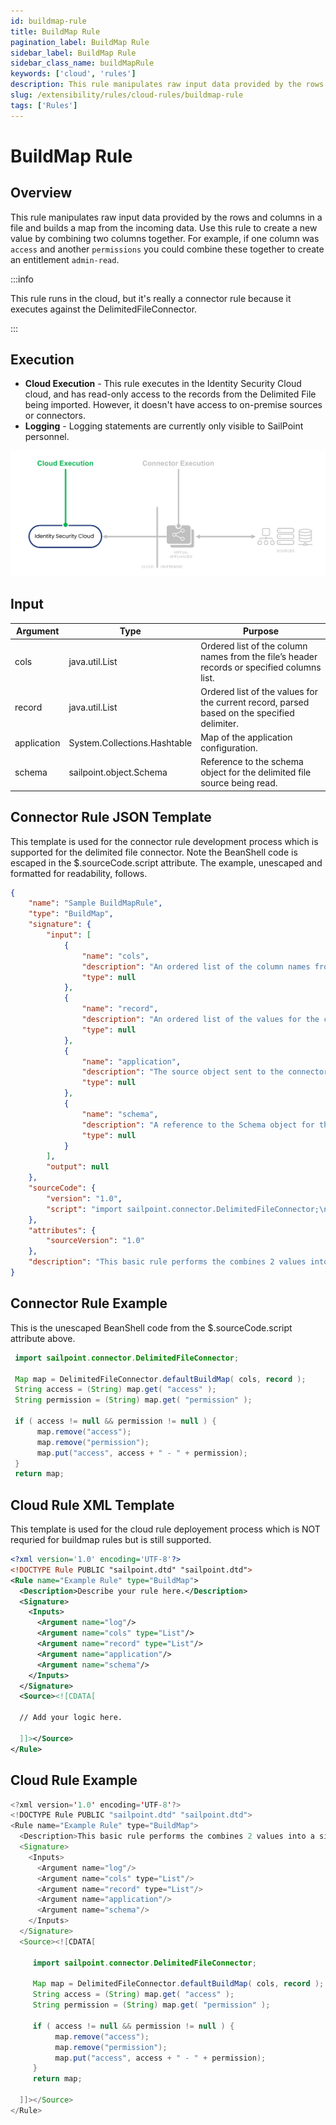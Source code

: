 ```yaml
---
id: buildmap-rule
title: BuildMap Rule
pagination_label: BuildMap Rule
sidebar_label: BuildMap Rule
sidebar_class_name: buildMapRule
keywords: ['cloud', 'rules']
description: This rule manipulates raw input data provided by the rows and columns in a file.
slug: /extensibility/rules/cloud-rules/buildmap-rule
tags: ['Rules']
---
```


# BuildMap Rule

## Overview

This rule manipulates raw input data provided by the rows and columns in a file and builds a map from the incoming data. Use this rule to create a new value by combining two columns together. For example, if one column was `access` and another `permissions` you could combine these together to create an entitlement `admin-read`.

:::info 

This rule runs in the cloud, but it's really a connector rule because it executes against the DelimitedFileConnector. 

:::

## Execution

- **Cloud Execution** - This rule executes in the Identity Security Cloud cloud, and has read-only access to the records from the Delimited File being imported. However, it doesn't have access to on-premise sources or connectors.
- **Logging** - Logging statements are currently only visible to SailPoint personnel.

![Rule Execution](../img/cloud_execution.png)

## Input

| Argument | Type | Purpose |
| --- | --- | --- |
| cols | java.util.List | Ordered list of the column names from the file’s header records or specified columns list. |
| record | java.util.List | Ordered list of the values for the current record, parsed based on the specified delimiter. |
| application | System.Collections.Hashtable | Map of the application configuration. |
| schema | sailpoint.object.Schema | Reference to the schema object for the delimited file source being read. |

## Connector Rule JSON Template
This template is used for the connector rule development process which is supported for the delimited file connector. Note the BeanShell code is escaped in the $.sourceCode.script attribute. The example, unescaped and formatted for readability, follows.

```JSON
{
    "name": "Sample BuildMapRule",
    "type": "BuildMap",
    "signature": {
        "input": [
            {
                "name": "cols",
                "description": "An ordered list of the column names from the file’s header record or specified Columns list.",
                "type": null
            },
            {
                "name": "record",
                "description": "An ordered list of the values for the current record (parsed based on the specified delimiter)",
                "type": null
            },
            {
                "name": "application",
                "description": "The source object sent to the connector from IdentityNow.",
                "type": null
            },
            {
                "name": "schema",
                "description": "A reference to the Schema object for the Delimited File source being read.",
                "type": null
            }
        ],
        "output": null
    },
    "sourceCode": {
        "version": "1.0",
        "script": "import sailpoint.connector.DelimitedFileConnector;\n\nMap map = DelimitedFileConnector.defaultBuildMap( cols, record );\nString access = (String) map.get( \"access\" );\nString permission = (String) map.get( \"permission\" );\n\nif ( access != null && permission != null ) {\n     map.remove(\"access\");\n     map.remove(\"permission\");\n     map.put(\"access\", access + \" - \" + permission);\n}\nreturn map;"
    },
    "attributes": {
        "sourceVersion": "1.0"
    },
    "description": "This basic rule performs the combines 2 values into a single attribute."
}
```
## Connector Rule Example
This is the unescaped BeanShell code from the $.sourceCode.script attribute above.
```java
 import sailpoint.connector.DelimitedFileConnector;

 Map map = DelimitedFileConnector.defaultBuildMap( cols, record );
 String access = (String) map.get( "access" );
 String permission = (String) map.get( "permission" );

 if ( access != null && permission != null ) {
      map.remove("access");
      map.remove("permission");
      map.put("access", access + " - " + permission);
 }
 return map;
```
## Cloud Rule XML Template
This template is used for the cloud rule deployement process which is NOT requried for buildmap rules but is still supported. 

```xml
<?xml version='1.0' encoding='UTF-8'?>
<!DOCTYPE Rule PUBLIC "sailpoint.dtd" "sailpoint.dtd">
<Rule name="Example Rule" type="BuildMap">
  <Description>Describe your rule here.</Description>
  <Signature>
    <Inputs>
      <Argument name="log"/>
      <Argument name="cols" type="List"/>
      <Argument name="record" type="List"/>
      <Argument name="application"/>
      <Argument name="schema"/>
    </Inputs>
  </Signature>
  <Source><![CDATA[

  // Add your logic here.

  ]]></Source>
</Rule>
```

## Cloud Rule Example

```java
<?xml version='1.0' encoding='UTF-8'?>
<!DOCTYPE Rule PUBLIC "sailpoint.dtd" "sailpoint.dtd">
<Rule name="Example Rule" type="BuildMap">
  <Description>This basic rule performs the combines 2 values into a single attribute.</Description>
  <Signature>
    <Inputs>
      <Argument name="log"/>
      <Argument name="cols" type="List"/>
      <Argument name="record" type="List"/>
      <Argument name="application"/>
      <Argument name="schema"/>
    </Inputs>
  </Signature>
  <Source><![CDATA[

     import sailpoint.connector.DelimitedFileConnector;

     Map map = DelimitedFileConnector.defaultBuildMap( cols, record );
     String access = (String) map.get( "access" );
     String permission = (String) map.get( "permission" );

     if ( access != null && permission != null ) {
          map.remove("access");
          map.remove("permission");
          map.put("access", access + " - " + permission);
     }
     return map;

  ]]></Source>
</Rule>
```
